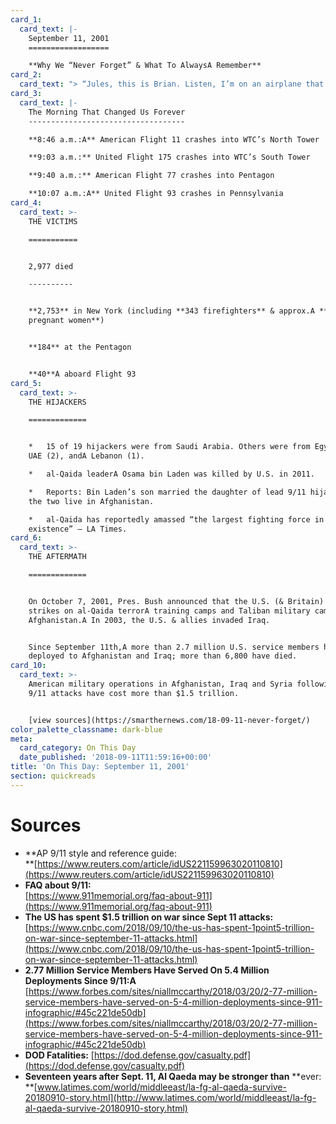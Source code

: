 ```yaml
---
card_1:
  card_text: |-
    September 11, 2001
    ==================

    **Why We “Never Forget” & What To AlwaysA Remember**
card_2:
  card_text: "> “Jules, this is Brian. Listen, I’m on an airplane that’s been hijacked. If things don’t go well, and it’s not looking good, I just want you to know I absolutely love you. I want you to do good, go have good times – same to my parents and everybody … and Ia\x19ll see you when you get there.”\n> \n> Brian Sweeney, United Airlines Flight 175 passenger, in a message to his wife"
card_3:
  card_text: |-
    The Morning That Changed Us Forever
    -----------------------------------

    **8:46 a.m.:A** American Flight 11 crashes into WTC’s North Tower

    **9:03 a.m.:** United Flight 175 crashes into WTC’s South Tower

    **9:40 a.m.:** American Flight 77 crashes into Pentagon

    **10:07 a.m.:A** United Flight 93 crashes in Pennsylvania
card_4:
  card_text: >-
    THE VICTIMS

    ===========


    2,977 died

    ----------


    **2,753** in New York (including **343 firefighters** & approx.A **11
    pregnant women**)


    **184** at the Pentagon


    **40**A aboard Flight 93
card_5:
  card_text: >-
    THE HIJACKERS

    =============


    *   15 of 19 hijackers were from Saudi Arabia. Others were from Egypt (2),
    UAE (2), andA Lebanon (1).

    *   al-Qaida leaderA Osama bin Laden was killed by U.S. in 2011.

    *   Reports: Bin Laden’s son married the daughter of lead 9/11 hijacker &
    the two live in Afghanistan.

    *   al-Qaida has reportedly amassed “the largest fighting force in its
    existence” – LA Times.
card_6:
  card_text: >-
    THE AFTERMATH

    =============


    On October 7, 2001, Pres. Bush announced that the U.S. (& Britain) began air
    strikes on al-Qaida terrorA training camps and Taliban military camps in
    Afghanistan.A In 2003, the U.S. & allies invaded Iraq.


    Since September 11th,A more than 2.7 million U.S. service members have been
    deployed to Afghanistan and Iraq; more than 6,800 have died.
card_10:
  card_text: >-
    American military operations in Afghanistan, Iraq and Syria following the
    9/11 attacks have cost more than $1.5 trillion.


    [view sources](https://smarthernews.com/18-09-11-never-forget/)
color_palette_classname: dark-blue
meta:
  card_category: On This Day
  date_published: '2018-09-11T11:59:16+00:00'
title: 'On This Day: September 11, 2001'
section: quickreads
---
```

Sources
=======

*   **AP 9/11 style and reference guide:  
    **[https://www.reuters.com/article/idUS221159963020110810](https://www.reuters.com/article/idUS221159963020110810)
*   **FAQ about 9/11:**  
    [https://www.911memorial.org/faq-about-911](https://www.911memorial.org/faq-about-911)
*   **The US has spent $1.5 trillion on war since Sept 11 attacks:** [https://www.cnbc.com/2018/09/10/the-us-has-spent-1point5-trillion-on-war-since-september-11-attacks.html](https://www.cnbc.com/2018/09/10/the-us-has-spent-1point5-trillion-on-war-since-september-11-attacks.html)
*   **2.77 Million Service Members Have Served On 5.4 Million Deployments Since 9/11:A**  
    [https://www.forbes.com/sites/niallmccarthy/2018/03/20/2-77-million-service-members-have-served-on-5-4-million-deployments-since-911-infographic/#45c221de50db](https://www.forbes.com/sites/niallmccarthy/2018/03/20/2-77-million-service-members-have-served-on-5-4-million-deployments-since-911-infographic/#45c221de50db)
*   **DOD Fatalities:** [https://dod.defense.gov/casualty.pdf](https://dod.defense.gov/casualty.pdf)
*   **Seventeen years after Sept. 11, Al Qaeda may be stronger than** **ever:  
    **[www.latimes.com/world/middleeast/la-fg-al-qaeda-survive-20180910-story.html](http://www.latimes.com/world/middleeast/la-fg-al-qaeda-survive-20180910-story.html)